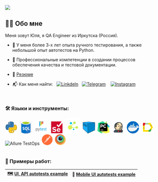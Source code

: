 <img src="https://media.giphy.com/media/h73hZt6EyS4kpMTRRj/giphy.gif" width="70"> 

## :woman_technologist: Обо мне
Меня зовут Юля, я QA Engineer из Иркутска (Россия).
- :rocket: У меня более 3-х лет опыта ручного тестирования, а также небольшой опыт автотестов на Python.

- :seedling: Профессиональные компетенции в создании процессов обеспечения качества и тестовой документации.

- :bookmark_tabs: <a target="_blank" href="cv/CV_Ivanova_Julia.pdf">Резюме</a>

- :mailbox_with_mail:	Как меня найти:&nbsp;&nbsp;&nbsp;<a href="https://www.linkedin.com/in/julia-murova"><img alt="LinkdeIn" width="22px" src="https://cdn.jsdelivr.net/npm/simple-icons@v3/icons/linkedin.svg" /></a>&nbsp;&nbsp;&nbsp;<a href="https://t.me/JuliaMur"><img alt="Telegram" width="22px" src="https://cdn.jsdelivr.net/npm/simple-icons@v3/icons/telegram.svg" /></a>&nbsp;&nbsp;&nbsp;&nbsp;<a href="https://www.instagram.com/julia_murova/"><img alt="Instagram" width="22px" src="https://cdn.jsdelivr.net/npm/simple-icons@v3/icons/instagram.svg" /></a>
<br>

### :hammer_and_wrench: Языки и инструменты:
<div>
  <img src="https://github.com/Yunaika/yunaika/blob/main/img/logos/python.webp" title="Python" alt="Python" width="40" height="40"/>&nbsp;
  <img src="https://github.com/Yunaika/yunaika/blob/main/img/logos/sql.png" title="SQL" alt="SQL" width="40" height="40"/>&nbsp;   
  <img src="https://github.com/Yunaika/yunaika/blob/main/img/logos/pytest.png" title="Pytest" alt="Pytest" width="45" height="45"/>&nbsp; 
  <img src="https://github.com/Yunaika/yunaika/blob/main/img/logos/selenium-original.svg" title="Selenium" alt="Selenium" width="40" height="40"/>&nbsp;  
  <img src="https://github.com/Yunaika/yunaika/blob/main/img/logos/selene.png" title="Selene" alt="Selene" width="50" height="50"/>&nbsp;
  <img src="https://github.com/Yunaika/yunaika/blob/main/img/logos/selenoid.png" title="Selenoid" alt="Selenoid" width="40" height="40"/>&nbsp;  
  <img src="https://github.com/Yunaika/yunaika/blob/main/img/logos/pycharm.png" title="PyCharm" alt="PyCharm" width="40" height="40"/>&nbsp;    
  <img src="https://github.com/Yunaika/yunaika/blob/main/img/logos/jenkins.png" title="Jenkins" alt="Jenkins" width="40" height="40"/>&nbsp;
  <img src="https://github.com/Yunaika/yunaika/blob/main/img/logos/docker.png" title="Docker" alt="Docker " width="40" height="40"/>&nbsp;
  <img src="https://github.com/Yunaika/yunaika/blob/main/img/logos/Allure.svg" title="Allure Report" alt="Allure Report" width="40" height="40"/>&nbsp;
  <img src="https://fs.getcourse.ru/fileservice/file/download/a/159627/sc/333/h/32108dd5b6c9c9c3cf4220fe6b2cc7fc.svg" title="Allure TestOps" alt="Allure TestOps" width="40" height="40"/>&nbsp;
  <img src="https://github.com/Yunaika/yunaika/blob/main/img/logos/postman.png" title="Postman" alt="Postman" width="35" height="35"/>&nbsp;  
   <img src="https://github.com/Yunaika/yunaika/blob/main/img/logos/browserstack.png" title="Browserstack" alt="Browserstack" width="35" height="35"/>&nbsp;
</div>
<br>

### :floppy_disk: Примеры работ:

| :world_map: <a target="_blank" href="project_ui_and_api_autotests_for_stepik">UI, API autotests example</a>  | :iphone: <a target="_blank" href= "https://github.com/Yunaika/project_mobile_autotests_for_yandex_translate">Mobile UI autotests example</a> |
|----------------|---------------|
